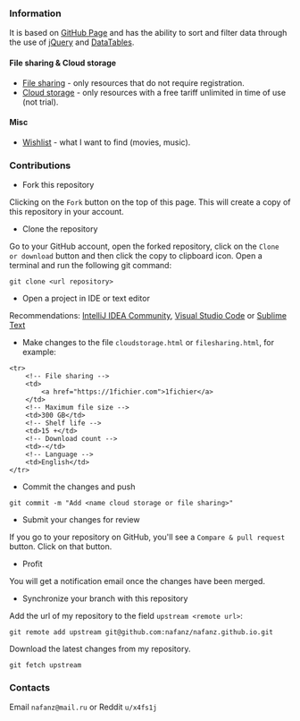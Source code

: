 ### Information

It is based on [GitHub Page](https://pages.github.com) and has the ability to sort and filter data through the use of [jQuery](https://jquery.com) and [DataTables](https://datatables.net).

#### File sharing & Cloud storage

* [File sharing](https://nafanz.github.io/filesharing.html) - only resources that do not require registration.
* [Cloud storage](https://nafanz.github.io/cloudstorage.html) - only resources with a free tariff unlimited in time of use (not trial).

#### Misc
* [Wishlist](https://nafanz.github.io/wishlist.html) - what I want to find (movies, music).

### Contributions

* Fork this repository

Clicking on the `Fork` button on the top of this page. This will create a copy of this repository in your account.

* Clone the repository

Go to your GitHub account, open the forked repository, click on the `Clone or download` button and then click the copy to clipboard icon. Open a terminal and run the following git command:

`git clone <url repository>`

* Open a project in IDE or text editor

Recommendations: [IntelliJ IDEA Community](https://www.jetbrains.com/idea/), [Visual Studio Code](https://code.visualstudio.com) or [Sublime Text](https://www.sublimetext.com)

* Make changes to the file `cloudstorage.html` or `filesharing.html`, for example:

```
<tr>
    <!-- File sharing -->
    <td>
        <a href="https://1fichier.com">1fichier</a>
    </td>
    <!-- Maximum file size -->
    <td>300 GB</td>
    <!-- Shelf life -->
    <td>15 +</td>
    <!-- Download count -->
    <td>-</td>
    <!-- Language -->
    <td>English</td>
</tr>
```

* Commit the changes and push

`git commit -m "Add <name cloud storage or file sharing>"`

* Submit your changes for review

If you go to your repository on GitHub, you'll see a `Compare & pull request` button. Click on that button.

* Profit

You will get a notification email once the changes have been merged.

* Synchronize your branch with this repository

Add the url of my repository to the field `upstream <remote url>`:

`git remote add upstream git@github.com:nafanz/nafanz.github.io.git`

Download the latest changes from my repository.

`git fetch upstream`

### Contacts

Email `nafanz@mail.ru` or Reddit `u/x4fs1j`
